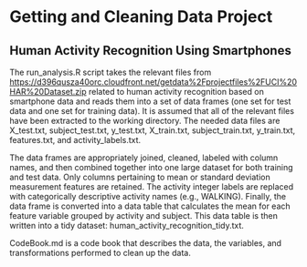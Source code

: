 Getting and Cleaning Data Project
=================================

## Human Activity Recognition Using Smartphones

The run_analysis.R script takes the relevant files from https://d396qusza40orc.cloudfront.net/getdata%2Fprojectfiles%2FUCI%20HAR%20Dataset.zip related to human activity recognition based on smartphone data and reads them into a set of data frames (one set for test data and one set for training data). It is assumed that all of the relevant files have been extracted to the working directory. The needed data files are X_test.txt, subject_test.txt, y_test.txt, X_train.txt, subject_train.txt, y_train.txt, features.txt, and activity_labels.txt.

The data frames are appropriately joined, cleaned, labeled with column names, and then combined together into one large dataset for both training and test data. Only columns pertaining to mean or standard deviation measurement features are retained. The activity integer labels are replaced with categorically descriptive activity names (e.g., WALKING). Finally, the data frame is converted into a data table that calculates the mean for each feature variable grouped by activity and subject. This data table is then written into a tidy dataset: human_activity_recognition_tidy.txt.

CodeBook.md is a code book that describes the data, the variables, and transformations performed to clean up the data.